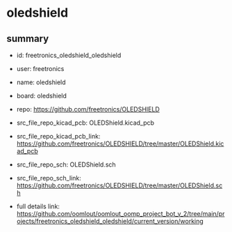 # oledshield
 
## summary 
* id: freetronics_oledshield_oledshield
* user: freetronics
* name: oledshield
* board: oledshield
* repo: https://github.com/freetronics/OLEDSHIELD
* src_file_repo_kicad_pcb: OLEDShield.kicad_pcb
* src_file_repo_kicad_pcb_link: https://github.com/freetronics/OLEDSHIELD/tree/master/OLEDShield.kicad_pcb


* src_file_repo_sch: OLEDShield.sch
* src_file_repo_sch_link: https://github.com/freetronics/OLEDSHIELD/tree/master/OLEDShield.sch
* full details link: https://github.com/oomlout/oomlout_oomp_project_bot_v_2/tree/main/projects/freetronics_oledshield_oledshield/current_version/working  






